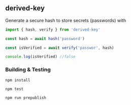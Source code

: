## derived-key

Generate a secure hash to store secrets (passwords) with

```javascript
import { hash, verify } from 'derived-key'

const hash = await hash('password')

const isVerified = await verify('passwor', hash)

console.log(isVerified) //false
```

### Building & Testing

`npm install`

`npm test`

`npm run prepublish`